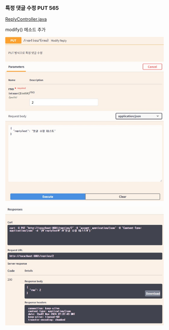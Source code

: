 ### 특정 댓글 수정 PUT 565
[ReplyController.java](..%2Fsrc%2Fmain%2Fjava%2Forg%2Fzerock%2Fb01%2Fcontroller%2FReplyController.java)

modify() 메소드 추가


![swagger-reply-controller-put-req.jpg](img%2Fswagger-reply-controller-put-req.jpg)

![swagger-reply-controller-put-resp.jpg](img%2Fswagger-reply-controller-put-resp.jpg)